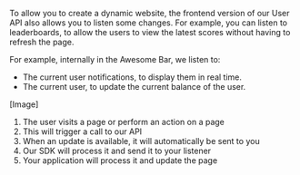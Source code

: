 To allow you to create a dynamic website, the frontend version of our User API also allows you to listen some changes. For example, you can listen to leaderboards, to allow the users to view the latest scores without having to refresh the page.

For example, internally in the Awesome Bar, we listen to:
* The current user notifications, to display them in real time.
* The current user, to update the current balance of the user.

[Image]

1. The user visits a page or perform an action on a page
2. This will trigger a call to our API
3. When an update is available, it will automatically be sent to you
4. Our SDK will process it and send it to your listener
5. Your application will process it and update the page